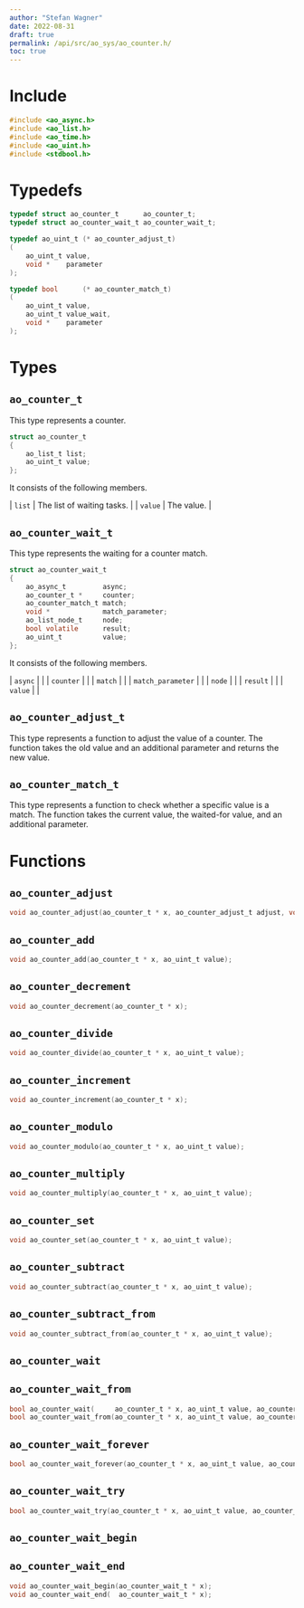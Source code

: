 ```yaml
---
author: "Stefan Wagner"
date: 2022-08-31
draft: true
permalink: /api/src/ao_sys/ao_counter.h/
toc: true
---
```


# Include

```c
#include <ao_async.h>
#include <ao_list.h>
#include <ao_time.h>
#include <ao_uint.h>
#include <stdbool.h>
```

# Typedefs

```c
typedef struct ao_counter_t      ao_counter_t;
typedef struct ao_counter_wait_t ao_counter_wait_t;
```

```c
typedef ao_uint_t (* ao_counter_adjust_t)
(
    ao_uint_t value,
    void *    parameter
);
```

```c
typedef bool      (* ao_counter_match_t)
(
    ao_uint_t value,
    ao_uint_t value_wait,
    void *    parameter
);
```

# Types

## `ao_counter_t`

This type represents a counter.

```c
struct ao_counter_t
{
    ao_list_t list;
    ao_uint_t value;
};
```

It consists of the following members.

| `list` | The list of waiting tasks. |
| `value` | The value. |

## `ao_counter_wait_t`

This type represents the waiting for a counter match.

```c
struct ao_counter_wait_t
{
    ao_async_t         async;
    ao_counter_t *     counter;
    ao_counter_match_t match;
    void *             match_parameter;
    ao_list_node_t     node;
    bool volatile      result;
    ao_uint_t          value;
};
```

It consists of the following members.

| `async` | |
| `counter` | |
| `match` | |
| `match_parameter` | |
| `node` | |
| `result` | |
| `value` | |

## `ao_counter_adjust_t`

This type represents a function to adjust the value of a counter. The function takes the old value and an additional parameter and returns the new value.

## `ao_counter_match_t`

This type represents a function to check whether a specific value is a match. The function takes the current value, the waited-for value, and an additional parameter.

# Functions

## `ao_counter_adjust`

```c
void ao_counter_adjust(ao_counter_t * x, ao_counter_adjust_t adjust, void * adjust_parameter);
```

## `ao_counter_add`

```c
void ao_counter_add(ao_counter_t * x, ao_uint_t value);
```

## `ao_counter_decrement`

```c
void ao_counter_decrement(ao_counter_t * x);
```

## `ao_counter_divide`

```c
void ao_counter_divide(ao_counter_t * x, ao_uint_t value);
```

## `ao_counter_increment`

```c
void ao_counter_increment(ao_counter_t * x);
```

## `ao_counter_modulo`

```c
void ao_counter_modulo(ao_counter_t * x, ao_uint_t value);
```

## `ao_counter_multiply`

```c
void ao_counter_multiply(ao_counter_t * x, ao_uint_t value);
```

## `ao_counter_set`

```c
void ao_counter_set(ao_counter_t * x, ao_uint_t value);
```

## `ao_counter_subtract`

```c
void ao_counter_subtract(ao_counter_t * x, ao_uint_t value);
```

## `ao_counter_subtract_from`

```c
void ao_counter_subtract_from(ao_counter_t * x, ao_uint_t value);
```

## `ao_counter_wait`
## `ao_counter_wait_from`

```c
bool ao_counter_wait(     ao_counter_t * x, ao_uint_t value, ao_counter_match_t match, void * match_parameter, ao_time_t timeout);
bool ao_counter_wait_from(ao_counter_t * x, ao_uint_t value, ao_counter_match_t match, void * match_parameter, ao_time_t timeout, ao_time_t beginning);
```

## `ao_counter_wait_forever`

```c
bool ao_counter_wait_forever(ao_counter_t * x, ao_uint_t value, ao_counter_match_t match, void * match_parameter);
```

## `ao_counter_wait_try`

```c
bool ao_counter_wait_try(ao_counter_t * x, ao_uint_t value, ao_counter_match_t match, void * match_parameter);
```

## `ao_counter_wait_begin`
## `ao_counter_wait_end`

```c
void ao_counter_wait_begin(ao_counter_wait_t * x);
void ao_counter_wait_end(  ao_counter_wait_t * x);
```
